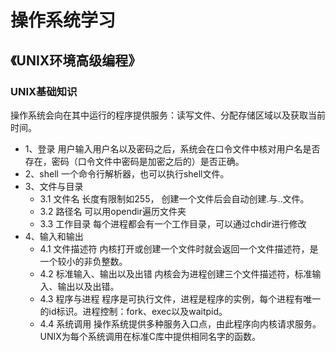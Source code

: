 # 操作系统学习


## 《UNIX环境高级编程》

### UNIX基础知识
操作系统会向在其中运行的程序提供服务：读写文件、分配存储区域以及获取当前时间。
- 1、登录 用户输入用户名以及密码之后，系统会在口令文件中核对用户名是否存在，密码（口令文件中密码是加密之后的）是否正确。
- 2、shell 一个命令行解析器，也可以执行shell文件。
- 3、文件与目录
  - 3.1 文件名 长度有限制如255， 创建一个文件后会自动创建.与..文件。
  - 3.2 路径名 可以用opendir遍历文件夹
  - 3.3 工作目录 每个进程都会有一个工作目录，可以通过chdir进行修改
- 4、输入和输出
  - 4.1 文件描述符 内核打开或创建一个文件时就会返回一个文件描述符，是一个较小的非负整数。
  - 4.2 标准输入、输出以及出错 内核会为进程创建三个文件描述符，标准输入、输出以及出错。
  - 4.3 程序与进程 程序是可执行文件，进程是程序的实例，每个进程有唯一的id标识。进程控制：fork、exec以及waitpid。
  - 4.4 系统调用 操作系统提供多种服务入口点，由此程序向内核请求服务。UNIX为每个系统调用在标准C库中提供相同名字的函数。